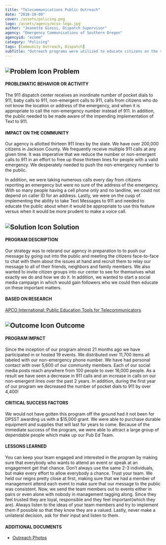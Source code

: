 ```yaml
---
title: "Telecommunications Public Outreach"
date: "2018-10-09"
cover: /assets/policing.png
logo: /assets/agency/ecso-logo.jpg
author: "Jeanette Giossi, Dispatch Supervisor"
agency: "Emergency Communications of Southern Oregon"
agencyid: "ecomm"
category: "Policing"
tags: [Community Outreach, Dispatch]
subTitle: "Outreach programs were utilized to educate citizens on the various ways to contact emergency service, leading to a more efficient use of the 911 and the non-emergency numbers."
---
```


## ![Problem Icon](https://github.com/google/material-design-icons/raw/master/alert/1x_web/ic_error_outline_black_48dp.png "Problem") Problem

#### PROBLEMATIC BEHAVIOR OR ACTIVITY

The 911 dispatch center receives an inordinate number of pocket dials to 911, baby calls to 911, non-emergent calls to 911, calls from citizens who do not know the location or address of the emergency, and when it is appropriate to call the non-emergency number instead of 911. In addition, the public needed to be made aware of the impending implementation of Text to 911.

#### IMPACT ON THE COMMUNITY

Our agency is allotted thirteen 911 lines by the state. We have over 200,000 citizens in Jackson County. We frequently receive multiple 911 calls at any given time. It was imperative that we reduce the number or non-emergent calls to 911 in an effort to free up those thirteen lines for people with a valid emergency. We desperately needed to push the non-emergency number to the public.

In addition, we were taking numerous calls every day from citizens reporting an emergency but were no sure of the address of the emergency. With so many people having a cell phone only and no landline, we could not depend on caller ID for an address.
Lastly, we were on the cusp of implementing the ability to take Text Messages to 911 and needed to educate the public about when it would be appropriate to use this feature versus when it would be more prudent to make a voice call.

## ![Solution Icon](https://github.com/google/material-design-icons/raw/master/action/1x_web/ic_lightbulb_outline_black_48dp.png "Solution") Solution

#### PROGRAM DESCRIPTION

Our strategy was to rebrand our agency in preparation to to push our message by going out into the public and meeting the citizens face-to-face to chat with them about the issues at hand and recruit them to relay our message to all of their friends, neighbors and family members. We also wanted to invite citizen groups into our center to see for themselves what exactly we do and how we do it. In addition, we wanted to start a social media campaign in which would gain followers who we could then educate on these important matters.

#### BASED ON RESEARCH

[APCO International: Public Education Tools for Telecommunicators](https://www.apcointl.org/resources/911-info/9-1-1-public-information/public-education-tools-for-telecommunicators/)

## ![Outcome Icon](https://github.com/google/material-design-icons/raw/master/action/1x_web/ic_view_list_black_48dp.png "Outcome") Outcome

#### PROGRAM IMPACT

Since the inception of our program almost 21 months ago we have participated in or hosted 19 events. We distributed over 11,700 items all labeled with our non-emergency phone number. We have had personal contact with over 5,600 of our community members. Each of our social media posts reach anywhere from 100 people to over 16,000 people.
As a result we have seen a decrease in 911 calls and an increase in calls on our non-emergent lines over the past 2 years. In addition, during the first year of our program we decreased the number of pocket dials to 911 by over 4,400!

#### CRITICAL SUCCESS FACTORS

We would not have gotten this program off the ground had it not been for DPSST awarding us with a $15,000 grant. We were able to purchase durable equipment and supplies that will last for years to come. Because of the immediate success of the program, we were able to attract a large group of dependable people which make up our Pub Ed Team.

#### LESSONS LEARNED

You can keep your team engaged and interested in the program by making sure that everybody who wants to attend an event or speak at an engagement get that chance. Don’t always use the same 2-3 individuals, but make every effort to allow everybody a chance. Trust your team. We held our reigns pretty close at first, making sure that we had a member of management attend each event to make sure that our message to the public was consistent. Now, we send the team members out to events either in pairs or even alone with nobody in management tagging along. Since they feel trusted they are loyal, responsible and they feel important(which they are). Always listen to the ideas of your team members and try to implement them if possible so that they know they are a valued. Lastly, never make a unilateral decision, ask for their input and listen to them.

#### ADDITIONAL DOCUMENTS

* [Outreach Photos](./ECSO-outreach-photos.pdf)
